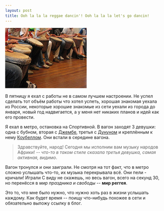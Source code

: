 ```yaml
---
layout: post
title: Ooh la la la reggae dancin'! Ooh la la la let's go dancin!
---
```


![Такие дела](/images/djembedrumming.jpg)

В пятницу я ехал с работы не в самом лучшем настроении. Не успел сделать тот объём работы что хотел успеть, хорошая знакомая уехала из России, некоторые хорошие знакомые из сети уехали из города до января, новый год надвигается, а у меня нет никаких планов и идей как его провести.

Я ехал в метро, остановка на Спортивной. В вагон заходят 3 девушки: одна с бубном, вторая с [Джембе](http://ru.wikipedia.org/wiki/%D0%94%D0%B6%D0%B5%D0%BC%D0%B1%D0%B5), третья c [Дунуном](http://en.wikipedia.org/wiki/Dunun) и креплённым к нему [Коубеллом](http://ru.wikipedia.org/wiki/%D0%9A%D0%BE%D0%B2%D0%B1%D0%B5%D0%BB%D0%BB). Они встали в середине вагона.

> Здравствуйте, народ! Сегодня мы исполним вам музыку народов Африки! -- *что-то в таком стиле сказала третья девушка, самая активная, видимо*.

Вагон тронулся и они заиграли. Не смотря на тот факт, что в метро сложно услышать что-то, их музыка перекрывала всё. Они пели - кричали! Играли  С виду не скажешь, но весь вагон, всего на секунд 30, но перенёсся в *мир праздника и свободы* -- **мир реггея**.

Это то, что мне было нужно, что нужно хоть раз в жизни услышать каждому. Как будет время -- поищу что-нибудь похожее в сети и обязательно выложу ссылку в блог.